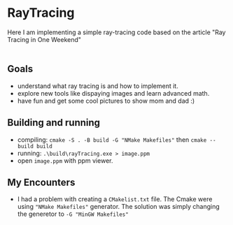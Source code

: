 # RayTracing
Here I am implementing a simple ray-tracing code based on the article "Ray Tracing in One Weekend"<br/>
<br/>
## Goals
* understand what ray tracing is and how to implement it.<br/>
* explore new tools like dispaying images and learn advanced math.<br/>
* have fun and get some cool pictures to show mom and dad :)

## Building and running
* compiling: `cmake -S . -B build -G "NMake Makefiles"` then `cmake --build build`
* running: `.\build\rayTracing.exe > image.ppm`
* open `image.ppm` with ppm viewer. 

## My Encounters
* I had a problem with creating a `CMakelist.txt` file. The Cmake were using `"NMake Makefiles"` generator. The solution was simply changing the generetor to `-G "MinGW Makefiles"`